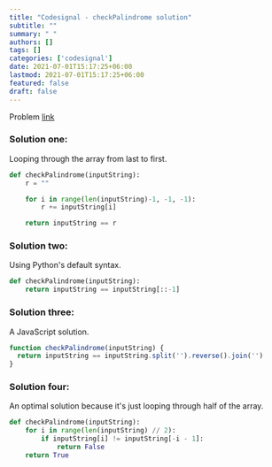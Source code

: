 ```yaml
---
title: "Codesignal - checkPalindrome solution"
subtitle: ""
summary: " "
authors: []
tags: []
categories: ['codesignal']
date: 2021-07-01T15:17:25+06:00
lastmod: 2021-07-01T15:17:25+06:00
featured: false
draft: false
---
```

Problem [link](https://app.codesignal.com/arcade/intro/level-1/s5PbmwxfECC52PWyQ)

### Solution one:

Looping through the array from last to first.

```python
def checkPalindrome(inputString):
    r = ""

    for i in range(len(inputString)-1, -1, -1):
        r += inputString[i]

    return inputString == r
```

### Solution two:

Using Python's default syntax.

```python
def checkPalindrome(inputString):
    return inputString == inputString[::-1]
```

### Solution three:

A JavaScript solution.

```js
function checkPalindrome(inputString) {
  return inputString == inputString.split('').reverse().join('')
}
```

### Solution four:

An optimal solution because it's just looping through half of the array.

```python
def checkPalindrome(inputString):
    for i in range(len(inputString) // 2):
        if inputString[i] != inputString[-i - 1]:
            return False
    return True
```
